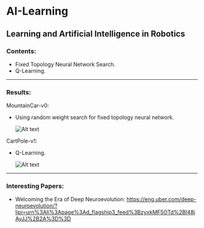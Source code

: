 # AI-Learning
Learning and Artificial Intelligence in Robotics
--------
### Contents:
- Fixed Topology Neural Network Search.
- Q-Learning.

--------
### Results:

MountainCar-v0:
- Using random weight search for fixed topology neural network.

    ![Alt text](https://github.com/OakLake/AI-Learning/blob/master/MountainCar/MountainCar_NN.gif)
    
CartPole-v1:
- Q-Learning.

    ![Alt text](https://github.com/OakLake/AI-Learning/blob/master/CartPole_RL.gif)

--------
### Interesting Papers:

- Welcoming the Era of Deep Neuroevolution: https://eng.uber.com/deep-neuroevolution/?lipi=urn%3Ali%3Apage%3Ad_flagship3_feed%3BzyxkMF5OTd%2BI48jAyJJ%2B2A%3D%3D
